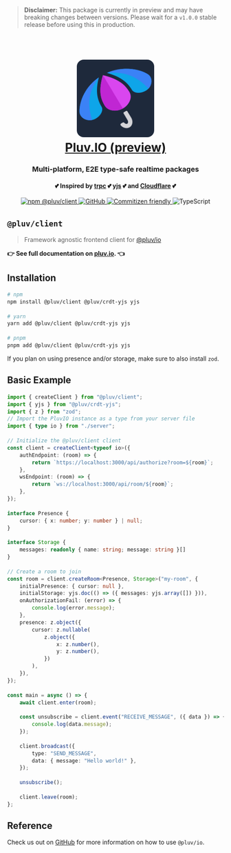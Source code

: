 > **Disclaimer:**
> This package is currently in preview and may have breaking changes between versions. Please wait for a `v1.0.0` stable release before using this in production.

<h1 align="center">
  <br />
  <img src="https://github.com/pluv-io/pluv/blob/master/assets/pluv-icon-192x192.png?raw=true" alt="Pluv.IO" width="180" style="border-radius:16px" />
  <br />
  <a href="https://pluv.io/docs/introduction">Pluv.IO (preview)</a>
  <br />
</h1>

<h3 align="center">Multi-platform, E2E type-safe realtime packages</h3>
<h4 align="center">💕 Inspired by <a href="https://trpc.io">trpc</a> 💕 <a href="https://docs.yjs.dev/">yjs</a> 💕 and <a href="https://developers.cloudflare.com/">Cloudflare</a> 💕 </h4>

<p align="center">
  <a href="https://www.npmjs.com/package/@pluv/client">
    <img src="https://img.shields.io/npm/v/@pluv/client" alt="npm @pluv/client" />
  </a>
  <a href="https://github.com/pluv-io/pluv/blob/master/LICENSE">
    <img alt="GitHub" src="https://img.shields.io/github/license/pluv-io/pluv" alt="License MIT" />
  </a>
  <a href="https://commitizen.github.io/cz-cli/">
    <img src="https://img.shields.io/badge/commitizen-friendly-brightgreen.svg" alt="Commitizen friendly" />
  </a>
  <img src="https://badgen.net/badge/-/TypeScript?icon=typescript&label&labelColor=blue&color=555555" alt="TypeScript" />
</p>

## `@pluv/client`

> Framework agnostic frontend client for [@pluv/io](https://www.npmjs.com/package/@pluv/io)

**👉 See full documentation on [pluv.io](https://pluv.io/docs/introduction). 👈**

## Installation

```bash
# npm
npm install @pluv/client @pluv/crdt-yjs yjs

# yarn
yarn add @pluv/client @pluv/crdt-yjs yjs

# pnpm
pnpm add @pluv/client @pluv/crdt-yjs yjs
```

If you plan on using presence and/or storage, make sure to also install `zod`.

## Basic Example

```ts
import { createClient } from "@pluv/client";
import { yjs } from "@pluv/crdt-yjs";
import { z } from "zod";
// Import the PluvIO instance as a type from your server file
import { type io } from "./server";

// Initialize the @pluv/client client
const client = createClient<typeof io>({
    authEndpoint: (room) => {
        return `https://localhost:3000/api/authorize?room=${room}`;
    },
    wsEndpoint: (room) => {
        return `ws://localhost:3000/api/room/${room}`;
    },
});

interface Presence {
    cursor: { x: number; y: number } | null;
}

interface Storage {
    messages: readonly { name: string; message: string }[]
}

// Create a room to join
const room = client.createRoom<Presence, Storage>("my-room", {
    initialPresence: { cursor: null },
    initialStorage: yjs.doc(() => ({ messages: yjs.array([]) })),
    onAuthorizationFail: (error) => {
        console.log(error.message);
    },
    presence: z.object({
        cursor: z.nullable(
            z.object({
                x: z.number(),
                y: z.number(),
            })
        ),
    }),
});

const main = async () => {
    await client.enter(room);

    const unsubscribe = client.event("RECEIVE_MESSAGE", ({ data }) => {
        console.log(data.message);
    });

    client.broadcast({
        type: "SEND_MESSAGE",
        data: { message: "Hello world!" },
    });

    unsubscribe();

    client.leave(room);
};
```

## Reference

Check us out on [GitHub](https://github.com/pluv-io/pluv) for more information on how to use `@pluv/io`.
